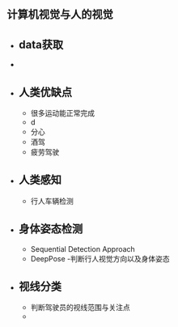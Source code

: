 ## 计算机视觉与人的视觉

- ## data获取
- 

- ## 人类优缺点
	- 很多运动能正常完成
	- d
	- 分心
	- 酒驾
	- 疲劳驾驶

- ## 人类感知
	- 行人车辆检测

- ## 身体姿态检测
	- Sequential Detection Approach
	- DeepPose
	-判断行人视觉方向以及身体姿态
	
- ## 视线分类
	- 判断驾驶员的视线范围与关注点
	-  

<!--stackedit_data:
eyJoaXN0b3J5IjpbLTE0MzQ1NzQ1MjQsNDMyMDc3MDE4LDY3Nj
UxOTM3Nl19
-->